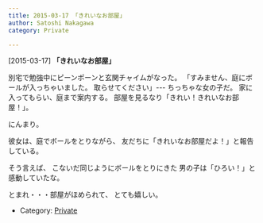 ```yaml
---
title: 2015-03-17 「きれいなお部屋」
author: Satoshi Nakagawa
category: Private

---
```


[2015-03-17] **「きれいなお部屋」** 

 別宅で勉強中にピーンポーンと玄関チャイムがなった。
「すみません、庭にボールが入っちゃいました。
取らせてください」---
ちっちゃな女の子だ。
家に入ってもらい、庭まで案内する。
部屋を見るなり「きれい！きれいなお部屋！」。

 にんまり。

 彼女は、庭でボールをとりながら、
友だちに「きれいなお部屋だよ！」と報告している。

 そう言えば、
こないだ同じようにボールをとりにきた
男の子は「ひろい！」と感動していたな。

 とまれ・・・部屋がほめられて、
とても嬉しい。

- Category: [Private](https://merapano.github.io/categories.html#Private)

